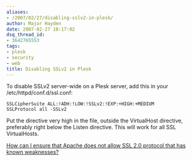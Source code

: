 ```yaml
---
aliases:
- /2007/02/27/disabling-sslv2-in-plesk/
author: Major Hayden
date: 2007-02-27 18:17:02
dsq_thread_id:
- 3642765553
tags:
- plesk
- security
- web
title: Disabling SSLv2 in Plesk
---
```


To disable SSLv2 server-wide on a Plesk server, add this in your /etc/httpd/conf.d/ssl.conf:

```
SSLCipherSuite ALL:!ADH:!LOW:!SSLv2:!EXP:+HIGH:+MEDIUM
SSLProtocol all -SSLv2
```

Put the directive very high in the file, outside the VirtualHost directive, preferably right below the Listen directive. This will work for all SSL VirtualHosts.

[How can I ensure that Apache does not allow SSL 2.0 protocol that has known weaknesses?][1]

 [1]: http://kb.swsoft.com/en/1763